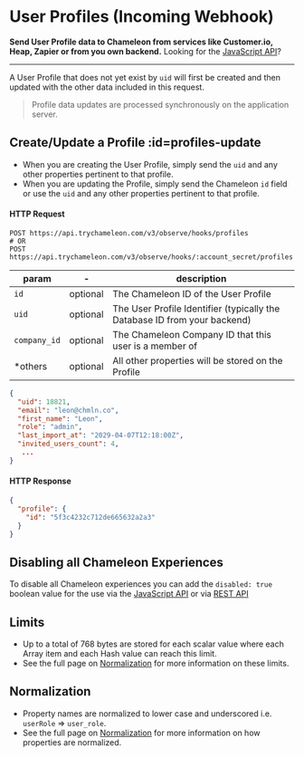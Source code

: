 # User Profiles (Incoming Webhook)

**Send User Profile data to Chameleon from services like Customer.io, Heap, Zapier or from you own backend.** Looking for the [JavaScript API](js/profiles.md)?

------

A User Profile that does not yet exist by `uid` will first be created and then updated with the other data included in this request.

> Profile data updates are processed synchronously on the application server.

## Create/Update a Profile :id=profiles-update

- When you are creating the User Profile, simply send the `uid` and any other properties pertinent to that profile.
- When you are updating the Profile, simply send the Chameleon `id` field or use the `uid` and any other properties pertinent to that profile.

#### HTTP Request

```
POST https://api.trychameleon.com/v3/observe/hooks/profiles
# OR
POST https://api.trychameleon.com/v3/observe/hooks/:account_secret/profiles
```

| param      | -        | description                                                  |
| ---------- | -------- | ------------------------------------------------------------ |
| `id`         | optional | The Chameleon ID of the User Profile                         |
| `uid`        | optional | The User Profile Identifier (typically the Database ID from your backend) |
| `company_id` | optional | The Chameleon Company ID that this user is a member of       |
| *others    | optional | All other properties will be stored on the Profile           |

```json
{
  "uid": 18821,
  "email": "leon@chmln.co",
  "first_name": "Leon",
  "role": "admin",
  "last_import_at": "2029-04-07T12:18:00Z",
  "invited_users_count": 4,
   ...
}
```

#### HTTP Response

```json
{
  "profile": {
    "id": "5f3c4232c712de665632a2a3"
  }
}
```

## Disabling all Chameleon Experiences

To disable all Chameleon experiences you can add the `disabled: true` boolean value for the use via the [JavaScript API](js/profiles.md) or via [REST API](apis/profiles.md)


## Limits

- Up to a total of 768 bytes are stored for each scalar value where each Array item and each Hash value can reach this limit.
- See the full page on [Normalization](concepts/normalization.md?id=limits) for more information on these limits.

## Normalization

- Property names are normalized to lower case and underscored i.e. `userRole` => `user_role`.
- See the full page on [Normalization](concepts/normalization.md?id=properties) for more information on how properties are normalized.
